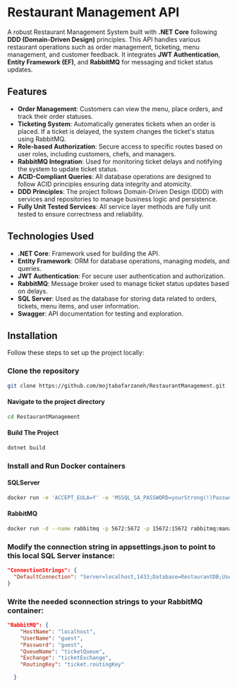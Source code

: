 # Restaurant Management API

A robust Restaurant Management System built with **.NET Core** following **DDD (Domain-Driven Design)** principles. This API handles various restaurant operations such as order management, ticketing, menu management, and customer feedback. It integrates **JWT Authentication**, **Entity Framework (EF)**, and **RabbitMQ** for messaging and ticket status updates.

## Features

- **Order Management**: Customers can view the menu, place orders, and track their order statuses.
- **Ticketing System**: Automatically generates tickets when an order is placed. If a ticket is delayed, the system changes the ticket's status using RabbitMQ.
- **Role-based Authorization**: Secure access to specific routes based on user roles, including customers, chefs, and managers.
- **RabbitMQ Integration**: Used for monitoring ticket delays and notifying the system to update ticket status.
- **ACID-Compliant Queries**: All database operations are designed to follow ACID principles ensuring data integrity and atomicity.
- **DDD Principles**: The project follows Domain-Driven Design (DDD) with services and repositories to manage business logic and persistence.
- **Fully Unit Tested Services**: All service layer methods are fully unit tested to ensure correctness and reliability.

## Technologies Used

- **.NET Core**: Framework used for building the API.
- **Entity Framework**: ORM for database operations, managing models, and queries.
- **JWT Authentication**: For secure user authentication and authorization.
- **RabbitMQ**: Message broker used to manage ticket status updates based on delays.
- **SQL Server**: Used as the database for storing data related to orders, tickets, menu items, and user information.
- **Swagger**: API documentation for testing and exploration.


## Installation

Follow these steps to set up the project locally:

### Clone the repository

```bash
git clone https://github.com/mojtabafarzaneh/RestaurantManagement.git
```
#### Navigate to the project directory
```bash
cd RestaurantManagement
```
#### Build The Project
```bash
dotnet build
```

### Install and Run Docker containers

#### SQLServer
```bash
docker run -e 'ACCEPT_EULA=Y' -e 'MSSQL_SA_PASSWORD=yourStrong(!)Password' -p 1433:1433 --name sqlserver-container -d mcr.microsoft.com/mssql/server
```

#### RabbitMQ
```bash
docker run -d --name rabbitmq -p 5672:5672 -p 15672:15672 rabbitmq:management
```

### Modify the connection string in appsettings.json to point to this local SQL Server instance:
```json
"ConnectionStrings": {
  "DefaultConnection": "Server=localhost,1433;Database=RestaurantDB;User Id=sa;Password=yourStrong(!)Password;"
}
```
### Write the needed sconnection strings to your RabbitMQ container:
```json
"RabbitMQ": {
    "HostName": "localhost",
    "UserName": "guest",
    "Password": "guest",
    "QueueName": "ticketQueue",
    "Exchange": "ticketExchange",
    "RoutingKey": "ticket.routingKey"

  }
```



